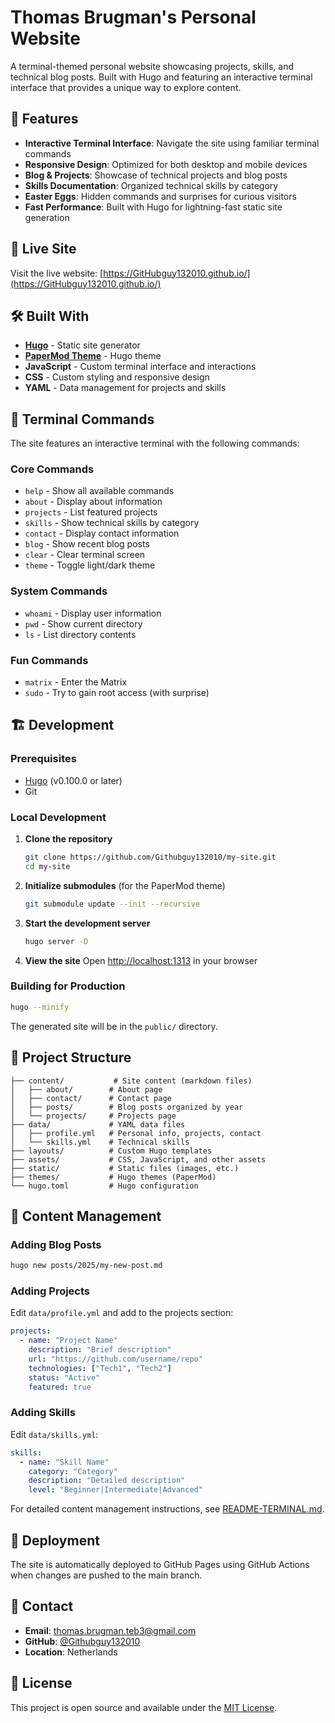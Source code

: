 # Thomas Brugman's Personal Website

A terminal-themed personal website showcasing projects, skills, and technical blog posts. Built with Hugo and featuring an interactive terminal interface that provides a unique way to explore content.

## 🌟 Features

- **Interactive Terminal Interface**: Navigate the site using familiar terminal commands
- **Responsive Design**: Optimized for both desktop and mobile devices
- **Blog & Projects**: Showcase of technical projects and blog posts
- **Skills Documentation**: Organized technical skills by category
- **Easter Eggs**: Hidden commands and surprises for curious visitors
- **Fast Performance**: Built with Hugo for lightning-fast static site generation

## 🚀 Live Site

Visit the live website: [https://GitHubguy132010.github.io/](https://GitHubguy132010.github.io/)

## 🛠️ Built With

- **[Hugo](https://gohugo.io/)** - Static site generator
- **[PaperMod Theme](https://github.com/adityatelange/hugo-PaperMod)** - Hugo theme
- **JavaScript** - Custom terminal interface and interactions
- **CSS** - Custom styling and responsive design
- **YAML** - Data management for projects and skills

## 🎯 Terminal Commands

The site features an interactive terminal with the following commands:

### Core Commands
- `help` - Show all available commands
- `about` - Display about information  
- `projects` - List featured projects
- `skills` - Show technical skills by category
- `contact` - Display contact information
- `blog` - Show recent blog posts
- `clear` - Clear terminal screen
- `theme` - Toggle light/dark theme

### System Commands
- `whoami` - Display user information
- `pwd` - Show current directory
- `ls` - List directory contents

### Fun Commands
- `matrix` - Enter the Matrix
- `sudo` - Try to gain root access (with surprise)

## 🏗️ Development

### Prerequisites

- [Hugo](https://gohugo.io/installation/) (v0.100.0 or later)
- Git

### Local Development

1. **Clone the repository**
   ```bash
   git clone https://github.com/Githubguy132010/my-site.git
   cd my-site
   ```

2. **Initialize submodules** (for the PaperMod theme)
   ```bash
   git submodule update --init --recursive
   ```

3. **Start the development server**
   ```bash
   hugo server -D
   ```

4. **View the site**
   Open [http://localhost:1313](http://localhost:1313) in your browser

### Building for Production

```bash
hugo --minify
```

The generated site will be in the `public/` directory.

## 📁 Project Structure

```
├── content/           # Site content (markdown files)
│   ├── about/        # About page
│   ├── contact/      # Contact page  
│   ├── posts/        # Blog posts organized by year
│   └── projects/     # Projects page
├── data/             # YAML data files
│   ├── profile.yml   # Personal info, projects, contact
│   └── skills.yml    # Technical skills
├── layouts/          # Custom Hugo templates
├── assets/           # CSS, JavaScript, and other assets
├── static/           # Static files (images, etc.)
├── themes/           # Hugo themes (PaperMod)
└── hugo.toml         # Hugo configuration
```

## 📝 Content Management

### Adding Blog Posts
```bash
hugo new posts/2025/my-new-post.md
```

### Adding Projects
Edit `data/profile.yml` and add to the projects section:
```yaml
projects:
  - name: "Project Name"
    description: "Brief description"
    url: "https://github.com/username/repo"
    technologies: ["Tech1", "Tech2"]
    status: "Active"
    featured: true
```

### Adding Skills
Edit `data/skills.yml`:
```yaml
skills:
  - name: "Skill Name"
    category: "Category"
    description: "Detailed description"
    level: "Beginner|Intermediate|Advanced"
```

For detailed content management instructions, see [README-TERMINAL.md](README-TERMINAL.md).

## 🚢 Deployment

The site is automatically deployed to GitHub Pages using GitHub Actions when changes are pushed to the main branch.

## 📧 Contact

- **Email**: thomas.brugman.teb3@gmail.com
- **GitHub**: [@Githubguy132010](https://github.com/Githubguy132010)
- **Location**: Netherlands

## 📄 License

This project is open source and available under the [MIT License](LICENSE).